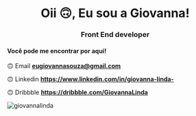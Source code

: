 <h1 align = "center"> Oii 🙃, Eu sou a Giovanna! </h1>
<h3 align = "center"> Front End developer </h3>

<h4 color = "purple">Você pode me encontrar por aqui!</h4>

🙃 Email **eugiovannasouza@gmail.com**

🙃 Linkedin **https://www.linkedin.com/in/giovanna-linda-**

🙃 Dribbble  **https://dribbble.com/GiovannaLinda**

<p> <img align = "center" src = "https://github-readme-stats.vercel.app/api/top-langs?username=giovannalinda&show_icons=true&locale=en&layout=compact" alt = "giovannalinda"/ > </p>


